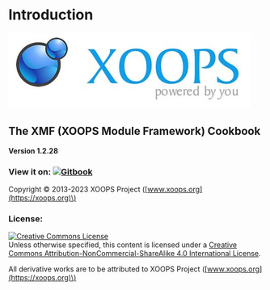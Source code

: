 # Introduction

![logoXoops.jpg](.gitbook/assets/logoxoops.jpg)

## The XMF \(XOOPS Module Framework\) Cookbook
**Version 1.2.28**

### View it on: [![Gitbook](https://xoops.org/images/logoGitbookSmall.png)](https://xoops.gitbook.io/xmf-cookbook/)

Copyright © 2013-2023 XOOPS Project \([www.xoops.org](https://xoops.org)\)

### License:

[![Creative Commons License](https://i.creativecommons.org/l/by-nc-sa/4.0/88x31.png)](http://creativecommons.org/licenses/by-nc-sa/4.0/)  
Unless otherwise specified, this content is licensed under a [Creative Commons Attribution-NonCommercial-ShareAlike 4.0 International License](http://creativecommons.org/licenses/by-nc-sa/4.0/).

All derivative works are to be attributed to XOOPS Project \([www.xoops.org](https://xoops.org)\)

